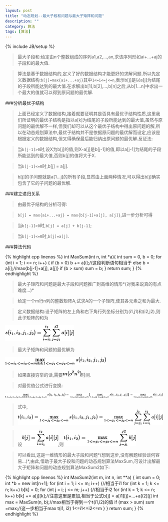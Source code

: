 ```yaml
---
layout: post
title: "动态规划--最大子段和问题与最大子矩阵和问题"
description: ""
category: 算法
tags: [算法]
---
```

{% include JB/setup %}

>最大子段和:给定由n个整数组成的序列a1,a2,...,an,求该序列形如ai+...+aj的子段和的最大值.

>算法是基于数据结构的,定义了好的数据结构才能更好的求解问题.所以先定义数据结构:`b[j]=max{ai+...+aj}`其中`1<=i<=j<=n`,表示b[j]是以a[j]为结尾的子段所能达到的最大值.在求解出b[1],b[2],...,b[n]之后,从b[1...n]中求出一个最大的值就可以得到原问题的最优解.

###分析最优子结构

>上面已经定义了数据结构,接着就要证明其是否具有最优子结构性质,这里我们所证明的最优子结构是指以a[k]为结尾的子段所能达到的最大值,虽然与原问题的最优解不一样,但我们却可以从这个最优子结构中得出原问题的解,所以在动态规划算法中,最优子结构并不是依据原问题的最优解而设定,应该是根据定义的数据结构,但又得确保最后能归纳出原问题的最优解.反证法:

>当`b[j-1]>0`时,设X为b[j]的值,则X-a[j]是b[j-1]的值,即以a[j-1]为结尾的子段所能达到的最大值,否则b[j]的值将大于X.

>当`b[j-1]<=0`时,b[j] = a[j].

>b[j]的子问题就是a[1...j]的所有子段,显然由上面两种情况,可以得出b[j]确实包含了它的子问题的最优解.

###建立递归关系

>由最优子结构的分析可得:

>`b[j] = max{ai+...+aj} = max{b[j-1]+a[j], a[j]}`,进一步分析可得

>当`b[j-1]>0`时,`b[j] = a[j] + b[j-1]`;

>当`b[j-1]<=0`时,`b[j]=a[j]`.

###算法代码

{% highlight cpp linenos %}
int MaxSum(int n, int *a){
    int sum = 0, b = 0;
    for (int i = 1; i <= n; i++) {
        if (b > 0) b += a[i];//这段判断语句相当于
        else b = a[i];//max{b[j-1]+a[j], a[j]}
        if (b > sum) sum = b;
    }
    return sum;
}
{% endhighlight %}

>最大子矩阵和问题是最大子段和问题推广到高维的情形*\(对我来说真的有点难度...\)*

>给定一个m行n列的整数矩阵A,试求A的一个子矩阵,使其各元素之和为最大.

>定义数据结构:设子矩阵的左上角和右下角行列坐标分别为(i1,j1)和(i2,j2),则此子矩阵的和为

![dynamic3](/assets/img/2013100601.gif)

>最大子矩阵和问题的最优解为

![dynamic3](/assets/img/2013100602.gif)

>如果直接穷举的话,需要![dynamic3](/assets/img/2013100607.gif)时间.

>对最优值公式进行变换:

![dynamic3](/assets/img/2013100603.gif)

>式中,![dynamic3](/assets/img/2013100604.gif)

>设![dynamic3](/assets/img/2013100605.gif),则![dynamic3](/assets/img/2013100606.gif)

>可以看出,这是一维情形的最大子段和问题*\(想到这步,没有解题经验谈何容易...\)*,由此,借助于最大子段和问题的动态规划算法MaxSum,可设计出解最大子矩阵和问题的动态规划算法MaxSum2如下:

{% highlight cpp linenos %}
int MaxSum2(int m, int n, int **a) {
    int sum = 0;
    int *b = new int[n+1];
    for (int i = 1; i <= m; i++) {//相当于i1
        for (int k = 1; k <= n; k++) b[k] = 0;
        for (int j = i; j <= m; j++) {//相当于i2
            for (int k = 1; k <= n; k++) b[k] += a[j][k];//注意这里是累加,相当于公式b[j] = a[i1][j]+...+a[i2][j]
            int max = MaxSum(n, b);//max相当于得到一个t(i1,i2)的值
            if (max > sum) sum =max;//这一步相当于max t(i1, i2) 1<=i1<=i2<=m
        }
    }
    return sum;
}
{% endhighlight %}